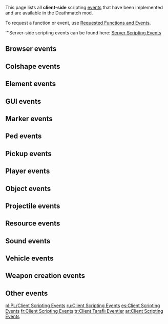 <pageclass class="client"></pageclass> This page lists all **client-side** scripting [events](/docs/event.md "wikilink") that have been implemented and are available in the Deathmatch mod.

To request a function or event, use [Requested Functions and Events](/docs/requested_functions_and_events.md "wikilink").

'''Server-side scripting events can be found here: [Server Scripting Events](/docs/server_scripting_events.md "wikilink")

Browser events
--------------

Colshape events
---------------

Element events
--------------

GUI events
----------

Marker events
-------------

Ped events
----------

Pickup events
-------------

Player events
-------------

Object events
-------------

Projectile events
-----------------

Resource events
---------------

Sound events
------------

Vehicle events
--------------

Weapon creation events
----------------------

Other events
------------

[pl:PL/Client Scripting Events](/docs/pl:pl/client_scripting_events.md "wikilink") [ru:Client Scripting Events](/ru:Client_Scripting_Events.md "wikilink") [es:Client Scripting Events](/es:Client_Scripting_Events.md "wikilink") [fr:Client Scripting Events](/fr:Client_Scripting_Events.md "wikilink") [tr:Client Taraflı Eventler](/tr:Client_Taraflı_Eventler.md "wikilink") [ar:Client Scripting Events](/ar:Client_Scripting_Events.md "wikilink")

